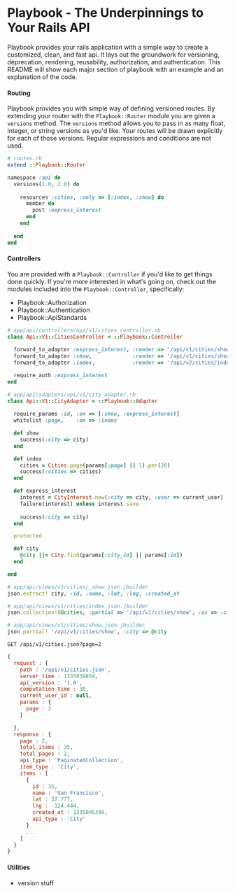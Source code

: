# Playbook - The Underpinnings to Your Rails API

Playbook provides your rails application with a simple way to create a customized, clean, and fast api. It lays out the groundwork for versioning, deprecation, rendering, reusability, authorization, and authentication. This README will show each major section of playbook with an example and an explanation of the code.


#### Routing

Playbook provides you with simple way of defining versioned routes. By extending your router with the `Playbook::Router` module you are given a `versions` method. The `versions` method allows you to pass in as many float, integer, or string versions as you'd like. Your routes will be drawn explicitly for each of those versions. Regular expressions and conditions are not used.

```ruby
# routes.rb
extend ::Playbook::Router

namespace :api do
  versions(1.0, 2.0) do
    
    resources :cities, :only => [:index, :show] do
      member do
        post :express_interest
      end
    end
  
  end
end
```

#### Controllers

You are provided with a `Playbook::Controller` if you'd like to get things done quickly. If you're more interested in what's going on, check out the modules included into the `Playbook::Controller`, specifically:

  * Playbook::Authorization
  * Playbook::Authentication
  * Playbook::ApiStandards


```ruby
# app/api/controllers/api/v1/cities_controller.rb
class Api::V1::CitiesController < ::Playbook::Controller
  
  forward_to_adapter :express_interest, :render => '/api/v1/cities/show', :status => 201
  forward_to_adapter :show,             :render => '/api/v1/cities/show'
  forward_to_adapter :index,            :render => '/api/v2/cities/index'

  require_auth :express_interest
end
```


```ruby
# app/api/adapters/api/v1/city_adapter.rb
class Api::V1::CityAdapter < ::Playbook::Adapter
  
  require_params :id, :on => [:show, :express_interest]
  whitelist :page,    :on => :index

  def show
    success(:city => city)
  end

  def index
    cities = Cities.page(params[:page] || 1).per(20)
    success(:cities => cities)
  end

  def express_interest
    interest = CityInterest.new(:city => city, :user => current_user)
    failure(interest) unless interest.save
    
    success(:city => city)
  end

  protected

  def city
    @city ||= City.find(params[:city_id] || params[:id])
  end

end
```


```ruby
# app/api/views/v1/cities/_show.json.jbuilder
json.extract! city, :id, :name, :lat, :lng, :created_at
```


```ruby
# app/api/views/v1/cities/index.json.jbuilder
json.collection!(@cities, :partial => '/api/v1/cities/show', :as => :city)
```


```ruby
# app/api/views/v1/cities/show.json.jbuilder
json.partial! '/api/v1/cities/show', :city => @city
```


```
GET /api/v1/cities.json?page=2
```


```js
{
  request : {
    path : '/api/v1/cities.json',
    server_time : 1335039034,
    api_version : '1.0',
    computation_time : 30,
    current_user_id : null,
    params : {
      page : 2
    }

  },
  response : {
    page : 2,
    total_items : 35,
    total_pages : 2,
    api_type : 'PaginatedCollection',
    item_type : 'City',
    items : [
      {
        id : 35,
        name : 'San Francisco',
        lat : 37.777,
        lng : -124.444,
        created_at : 1335005399,
        api_type : 'City'
      }
      ...
    ]
  }
}
```



#### Utilities

  * version stuff